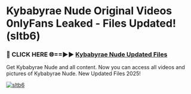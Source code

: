 # Kybabyrae Nude Original Videos 0nlyFans Leaked - Files Updated! (sltb6)

<h3>🔴 CLICK HERE 🌐==►► <a href="https://tinyurl.com/yrmya6cz" rel="nofollow">Kybabyrae Nude Updated Files</a></h3>

Get Kybabyrae Nude and all content. Now you can access all videos and pictures of Kybabyrae Nude. New Updated Files 2025!

[![sltb6](https://i.imgur.com/FMdXYCs.gif)](https://tinyurl.com/yrmya6cz)
